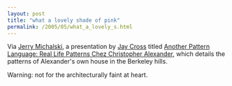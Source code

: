 ```yaml
---
layout: post
title: "what a lovely shade of pink"
permalink: /2005/05/what_a_lovely_s.html
---
```


Via [Jerry Michalski](http://www.sociate.com/), a presentation by [Jay Cross](http://www.jaycross.com/) titled [Another Pattern Language: Real Life Patterns Chez Christopher Alexander](http://internettime.com/Learning/alexander.swf), which details the patterns of Alexander's own house in the Berkeley hills.

Warning: not for the architecturally faint at heart.